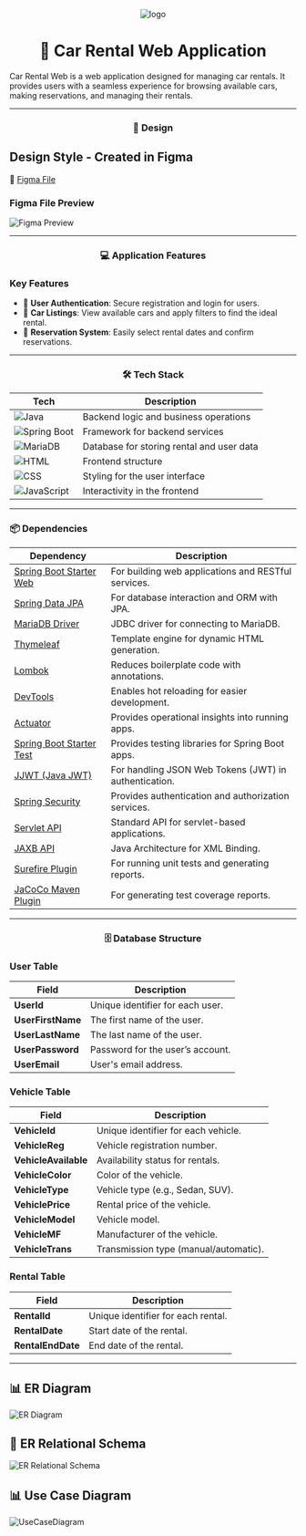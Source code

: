 <p align="center">
  <img src="https://github.com/user-attachments/assets/82d330dd-3c91-4c48-95f6-c34464c7fc9f" alt="logo">
</p>

<h1 align="center">🚗 Car Rental Web Application</h1>

Car Rental Web is a web application designed for managing car rentals. It provides users with a seamless experience for browsing available cars, making reservations, and managing their rentals.

---

<h3 align="center">🎨 Design</h3>

## Design Style - Created in Figma
🔗 [Figma File](https://www.figma.com/design/HLULD5z6pEzlhatXqrLef8/Car-Rental-Web?node-id=76-178&t=fdV6qBFEQg8gVF7b-1)

### Figma File Preview
![Figma Preview](https://github.com/user-attachments/assets/f703bbde-6895-4d5c-bb23-44983c2923f6)

---

<h3 align="center">💻 Application Features</h3>

### Key Features
- 🔐 **User Authentication**: Secure registration and login for users.
- 🚗 **Car Listings**: View available cars and apply filters to find the ideal rental.
- 📅 **Reservation System**: Easily select rental dates and confirm reservations.

---

<h3 align="center">🛠️ Tech Stack</h3>

| **Tech**          | **Description**                              |
|-------------------|----------------------------------------------|
| ![Java](https://img.shields.io/badge/Java-ED8B00?style=for-the-badge&logo=java&logoColor=white)           | Backend logic and business operations     |
| ![Spring Boot](https://img.shields.io/badge/Spring%20Boot-6DB33F?style=for-the-badge&logo=spring-boot&logoColor=white)  | Framework for backend services            |
| ![MariaDB](https://img.shields.io/badge/MariaDB-003545?style=for-the-badge&logo=mariadb&logoColor=white)     | Database for storing rental and user data |
| ![HTML](https://img.shields.io/badge/HTML5-E34F26?style=for-the-badge&logo=html5&logoColor=white)          | Frontend structure                        |
| ![CSS](https://img.shields.io/badge/CSS3-1572B6?style=for-the-badge&logo=css3&logoColor=white)            | Styling for the user interface            |
| ![JavaScript](https://img.shields.io/badge/JavaScript-F7DF1E?style=for-the-badge&logo=javascript&logoColor=black) | Interactivity in the frontend             |

---

### 📦 Dependencies

| **Dependency**                                 | **Description**                                     |
|------------------------------------------------|-----------------------------------------------------|
| [Spring Boot Starter Web](https://mvnrepository.com/artifact/org.springframework.boot/spring-boot-starter-web) | For building web applications and RESTful services. |
| [Spring Data JPA](https://mvnrepository.com/artifact/org.springframework.boot/spring-boot-starter-data-jpa) | For database interaction and ORM with JPA.          |
| [MariaDB Driver](https://mvnrepository.com/artifact/org.mariadb.jdbc/mariadb-java-client) | JDBC driver for connecting to MariaDB.              |
| [Thymeleaf](https://mvnrepository.com/artifact/org.springframework.boot/spring-boot-starter-thymeleaf) | Template engine for dynamic HTML generation.        |
| [Lombok](https://mvnrepository.com/artifact/org.projectlombok/lombok) | Reduces boilerplate code with annotations.          |
| [DevTools](https://mvnrepository.com/artifact/org.springframework.boot/spring-boot-devtools) | Enables hot reloading for easier development.       |
| [Actuator](https://mvnrepository.com/artifact/org.springframework.boot/spring-boot-starter-actuator) | Provides operational insights into running apps.    |
| [Spring Boot Starter Test](https://mvnrepository.com/artifact/org.springframework.boot/spring-boot-starter-test) | Provides testing libraries for Spring Boot apps.    |
| [JJWT (Java JWT)](https://mvnrepository.com/artifact/io.jsonwebtoken/jjwt) | For handling JSON Web Tokens (JWT) in authentication. |
| [Spring Security](https://mvnrepository.com/artifact/org.springframework.boot/spring-boot-starter-security) | Provides authentication and authorization services. |
| [Servlet API](https://mvnrepository.com/artifact/javax.servlet/javax.servlet-api) | Standard API for servlet-based applications.        |
| [JAXB API](https://mvnrepository.com/artifact/javax.xml.bind/jaxb-api) | Java Architecture for XML Binding.                  |
| [Surefire Plugin](https://mvnrepository.com/artifact/org.apache.maven.plugins/maven-surefire-plugin) | For running unit tests and generating reports.      |
| [JaCoCo Maven Plugin](https://mvnrepository.com/artifact/org.jacoco/jacoco-maven-plugin) | For generating test coverage reports.               |


---

<h3 align="center">🗄️ Database Structure</h3>

### User Table
| Field           | Description                                   |
|-----------------|-----------------------------------------------|
| **UserId**      | Unique identifier for each user.              |
| **UserFirstName** | The first name of the user.                  |
| **UserLastName**  | The last name of the user.                   |
| **UserPassword** | Password for the user’s account.             |
| **UserEmail**   | User's email address.                         |

### Vehicle Table
| Field             | Description                                |
|-------------------|--------------------------------------------|
| **VehicleId**      | Unique identifier for each vehicle.        |
| **VehicleReg**     | Vehicle registration number.               |
| **VehicleAvailable** | Availability status for rentals.        |
| **VehicleColor**   | Color of the vehicle.                     |
| **VehicleType**    | Vehicle type (e.g., Sedan, SUV).          |
| **VehiclePrice**   | Rental price of the vehicle.              |
| **VehicleModel**   | Vehicle model.                            |
| **VehicleMF**      | Manufacturer of the vehicle.              |
| **VehicleTrans**   | Transmission type (manual/automatic).     |

### Rental Table
| Field             | Description                                |
|-------------------|--------------------------------------------|
| **RentalId**       | Unique identifier for each rental.         |
| **RentalDate**     | Start date of the rental.                  |
| **RentalEndDate**  | End date of the rental.                    |

---

## 📊 ER Diagram
![ER Diagram](https://github.com/user-attachments/assets/3bad45b2-3d58-4f95-bd6e-e3207e9fd253)


## 🔗 ER Relational Schema
![ER Relational Schema](https://github.com/user-attachments/assets/1ae07ec4-87bf-4e87-87c3-12cf0042529e)

## 📊 Use Case Diagram
![UseCaseDiagram](https://github.com/user-attachments/assets/229c4595-fffc-4cff-9223-677eb7cbe1a6)

